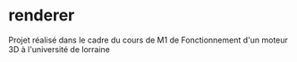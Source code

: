 # renderer

Projet réalisé dans le cadre du cours de M1 de Fonctionnement d'un moteur 3D à l'université de lorraine
